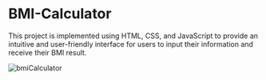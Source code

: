# BMI-Calculator
This project is implemented using HTML, CSS, and JavaScript to provide an intuitive and user-friendly interface for users to input their information and receive their BMI result.

![bmiCalculator](https://github.com/Nitesh009-nc/BMI-Calculator/assets/85047762/c5e2c5e9-1774-47c3-aaff-3665ebdefb08)
